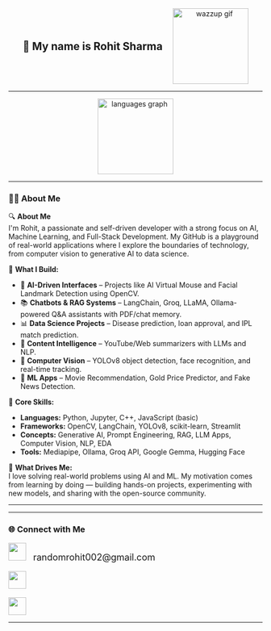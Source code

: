 <div align="center" style="display: flex; align-items: center; justify-content: center; gap: 20px;">
  <h2 style="margin: 0;">👋 My name is Rohit Sharma</h2>
  <img src="https://media.giphy.com/media/v1.Y2lkPTc5MGI3NjExZGxxMmU2YzZkbnk4bTc5dWlhcDU4ajIzYXl2MWpzYWRyaWVldnRqaCZlcD12MV9naWZzX3NlYXJjaCZjdD1n/ULSkhG8VfnUt2/giphy.gif" height="150" alt="wazzup gif" />
</div>

---

<div align="center">
  <img src="https://github-readme-stats.vercel.app/api/top-langs?username=RandomRohit-hub&locale=en&hide_title=false&layout=compact&card_width=320&langs_count=5&theme=dracula&hide_border=false" height="150" alt="languages graph" />
</div>

---

### 🧑‍💻 About Me

🔍 **About Me**  
I'm Rohit, a passionate and self-driven developer with a strong focus on AI, Machine Learning, and Full-Stack Development. My GitHub is a playground of real-world applications where I explore the boundaries of technology, from computer vision to generative AI to data science.

🚀 **What I Build:**
- 🤖 **AI-Driven Interfaces** – Projects like AI Virtual Mouse and Facial Landmark Detection using OpenCV.
- 📚 **Chatbots & RAG Systems** – LangChain, Groq, LLaMA, Ollama-powered Q&A assistants with PDF/chat memory.
- 📊 **Data Science Projects** – Disease prediction, loan approval, and IPL match prediction.
- 🎥 **Content Intelligence** – YouTube/Web summarizers with LLMs and NLP.
- 🎯 **Computer Vision** – YOLOv8 object detection, face recognition, and real-time tracking.
- 🧮 **ML Apps** – Movie Recommendation, Gold Price Predictor, and Fake News Detection.

🧠 **Core Skills:**
- **Languages:** Python, Jupyter, C++, JavaScript (basic)  
- **Frameworks:** OpenCV, LangChain, YOLOv8, scikit-learn, Streamlit  
- **Concepts:** Generative AI, Prompt Engineering, RAG, LLM Apps, Computer Vision, NLP, EDA  
- **Tools:** Mediapipe, Ollama, Groq API, Google Gemma, Hugging Face  

🌱 **What Drives Me:**  
I love solving real-world problems using AI and ML. My motivation comes from learning by doing — building hands-on projects, experimenting with new models, and sharing with the open-source community.

---




---

### 🌐 Connect with Me

<div align="left">
  <img src="https://img.shields.io/static/v1?message=Gmail&logo=gmail&label=&color=D14836&logoColor=white&labelColor=&style=for-the-badge" height="35" />
  <span style="font-size: 18px; margin-left: 10px;">randomrohit002@gmail.com</span>
  <br><br>

  <a href="https://www.linkedin.com/in/rohit-sharma-441b20297" target="_blank">
    <img src="https://img.shields.io/static/v1?message=LinkedIn&logo=linkedin&label=&color=0077B5&logoColor=white&labelColor=&style=for-the-badge" height="35" />
  </a>
  <br><br>

  <a href="https://share.streamlit.io/user/randomrohit-hub" target="_blank">
    <img src="https://img.shields.io/badge/Streamlit-App-red?logo=streamlit&logoColor=white&style=for-the-badge" height="35" />
  </a>
</div>

---
